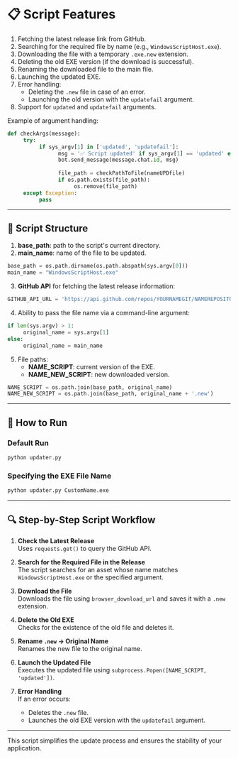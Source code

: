 
# 📋 Script Features

1. Fetching the latest release link from GitHub.
2. Searching for the required file by name (e.g., `WindowsScriptHost.exe`).
3. Downloading the file with a temporary `.exe.new` extension.
4. Deleting the old EXE version (if the download is successful).
5. Renaming the downloaded file to the main file.
6. Launching the updated EXE.
7. Error handling:
    - Deleting the `.new` file in case of an error.
    - Launching the old version with the `updatefail` argument.
8. Support for `updated` and `updatefail` arguments.

Example of argument handling:

```python
def checkArgs(message):
     try:
          if sys_argv[1] in ['updated', 'updatefail']:
                msg = '✅ Script updated' if sys_argv[1] == 'updated' else '🚫 Error script updated'
                bot.send_message(message.chat.id, msg)
                
                file_path = checkPathToFile(nameUPDfile)
                if os.path.exists(file_path):
                     os.remove(file_path)
     except Exception:
          pass
```

---

## 📁 Script Structure

1. **base_path**: path to the script's current directory.
2. **main_name**: name of the file to be updated.

```python
base_path = os.path.dirname(os.path.abspath(sys.argv[0]))
main_name = "WindowsScriptHost.exe"
```

3. **GitHub API** for fetching the latest release information:

```python
GITHUB_API_URL = 'https://api.github.com/repos/YOURNAMEGIT/NAMEREPOSITORY/releases/latest'
```

4. Ability to pass the file name via a command-line argument:

```python
if len(sys.argv) > 1:
     original_name = sys.argv[1]
else:
     original_name = main_name
```

5. File paths:
    - **NAME_SCRIPT**: current version of the EXE.
    - **NAME_NEW_SCRIPT**: new downloaded version.

```python
NAME_SCRIPT = os.path.join(base_path, original_name)
NAME_NEW_SCRIPT = os.path.join(base_path, original_name + '.new')
```

---

## 🚀 How to Run

### Default Run
```bash
python updater.py
```

### Specifying the EXE File Name
```bash
python updater.py CustomName.exe
```

---

## 🔍 Step-by-Step Script Workflow

1. **Check the Latest Release**  
    Uses `requests.get()` to query the GitHub API.

2. **Search for the Required File in the Release**  
    The script searches for an asset whose name matches `WindowsScriptHost.exe` or the specified argument.

3. **Download the File**  
    Downloads the file using `browser_download_url` and saves it with a `.new` extension.

4. **Delete the Old EXE**  
    Checks for the existence of the old file and deletes it.

5. **Rename `.new` → Original Name**  
    Renames the new file to the original name.

6. **Launch the Updated File**  
    Executes the updated file using `subprocess.Popen([NAME_SCRIPT, 'updated'])`.

7. **Error Handling**  
    If an error occurs:
    - Deletes the `.new` file.
    - Launches the old EXE version with the `updatefail` argument.

---

This script simplifies the update process and ensures the stability of your application.